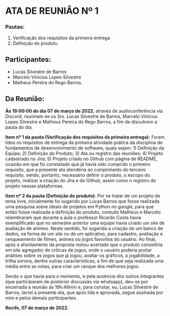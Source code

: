 # ATA DE REUNIÃO Nº 1

### Pautas:
  1. Verificação dos requisitos da primeira entrega 
  3. Definição do produto.

## Participantes: 
  - Lucas Silvestre de Barros
  - Marcelo Vinicius Lopes Silvestre 
  - Matheus Pereira do Rego Barros.

## Da Reunião:

 **Às 19:00:00 do dia 07 de março de 2022**, através de audioconferência via Discord, reuniram-se os Srs. Lucas Silvestre de Barros, Marcelo Vinicius Lopes Silvestre e Matheus Pereira do Rego Barros, a fim de discutirem a pauta do dia. 

**Item nº 1 da pauta (Verificação dos requisitos da primeira entrega):** Foram lidos os requisitos de entrega da primeira atividade prática da disciplina de fundamentos de desenvolvimento de software, quais sejam: 1) Definição da Equipe; 2) Definição do Produto; 3) Ata ou registro das reuniões; 4) Projeto cadastrado no Jira; 5) Projeto criado no Github com página de README, ocasião em que foi constatado que já havia sido cumprido o primeiro requisito, que a presente ata atenderia ao cumprimento do terceiro requisito, sendo, portanto, necessário definir o produto, o escopo do projeto, realizar a criação do Jira e do Github, assim como o registro do projeto nessas plataformas.

**Item nº 2 da pauta (Definição do produto)**: Por se tratar de um projeto de tema livre, inicialmente foi sugerido por Lucas Barros que fosse realizada uma pesquisa sobre ideais de projetos em Python no google, para que então fosse realizada a definição do produto, contudo Matheus e Marcelo relembraram que durante a aula o professor Ricardo Costa havia exemplificado que no semestre anterior uma equipe havia criado um site de avaliação de animes. Neste sentido, foi sugerida a criação de um banco de dados, na forma de um site ou de um aplicativo, para cadastro, avaliação e ranqueamento de filmes, animes ou jogos favoritos do usuário. Ao final, após a afunilamento da proposta restou acertado que o produto consistiria em site agregador de críticas de jogos, onde o usuário poderia postar análises sobre os jogos que já jogou, avaliar os gráficos, a jogabilidade, a trilha sonora, dentre outras características, a fim de que seja realizada uma média entre as notas, para criar um ranque dos melhores jogos.

Sendo o que havia para o momento, e pela ausência dos outros integrantes (que participaram de posterior discussão via whatsapp), deu-se por encerrada a reunião às 19h:46min e, para constar, eu, Lucas Silvestre de Barros, lavrei a presente ata, que após lida e aprovada, segue assinada por mim e pelos demais participantes.  


**Recife, 07 de março de 2022.**
